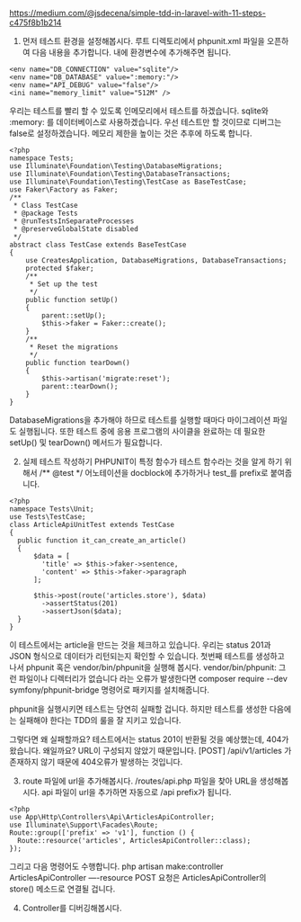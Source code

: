 https://medium.com/@jsdecena/simple-tdd-in-laravel-with-11-steps-c475f8b1b214

1. 먼저 테스트 환경을 설정해봅시다.
루트 디렉토리에서 phpunit.xml 파일을 오픈하여 다음 내용을 추가합니다.
<php></php>내에 환경변수에 추가해주면 됩니다.

```
<env name="DB_CONNECTION" value="sqlite"/>
<env name="DB_DATABASE" value=":memory:"/>
<env name="API_DEBUG" value="false"/>
<ini name="memory_limit" value="512M" />
```
우리는 테스트를 빨리 할 수 있도록 인메모리에서 테스트를 하겠습니다. sqlite와 :memory: 를 데이터베이스로 사용하겠습니다. 
우선 테스트만 할 것이므로 디버그는 false로 설정하겠습니다. 메모리 제한을 높이는 것은 추후에 하도록 합니다.

```
<?php
namespace Tests;
use Illuminate\Foundation\Testing\DatabaseMigrations;
use Illuminate\Foundation\Testing\DatabaseTransactions;
use Illuminate\Foundation\Testing\TestCase as BaseTestCase;
use Faker\Factory as Faker;
/**
 * Class TestCase
 * @package Tests
 * @runTestsInSeparateProcesses
 * @preserveGlobalState disabled
 */
abstract class TestCase extends BaseTestCase
{
    use CreatesApplication, DatabaseMigrations, DatabaseTransactions;
    protected $faker;
    /**
     * Set up the test
     */
    public function setUp()
    {
        parent::setUp();
        $this->faker = Faker::create();
    }
    /**
     * Reset the migrations
     */
    public function tearDown()
    {
        $this->artisan('migrate:reset');
        parent::tearDown();
    }
}
```
DatabaseMigrations을 추가해야 하므로 테스트를 실행할 때마다 마이그레이션 파일도 실행됩니다. 
또한 테스트 중에 응용 프로그램의 사이클을 완료하는 데 필요한 setUp() 및 tearDown() 메서드가 필요합니다.

2. 실제 테스트 작성하기 
PHPUNIT이 특정 함수가 테스트 함수라는 것을 알게 하기 위해서 /** @test */ 어노테이션을 docblock에 추가하거나 test_를 prefix로 붙여줍니다. 
```
<?php
namespace Tests\Unit;
use Tests\TestCase;
class ArticleApiUnitTest extends TestCase
{
  public function it_can_create_an_article()
  {
      $data = [
        'title' => $this->faker->sentence,
        'content' => $this->faker->paragraph
      ];
    
      $this->post(route('articles.store'), $data)
        ->assertStatus(201)
        ->assertJson($data);
  }
}
```
이 테스트에서는 article을 만드는 것을 체크하고 있습니다.
우리는 status 201과 JSON 형식으로 데이터가 리턴되는지 확인할 수 있습니다.
첫번째 테스트를 생성하고 나서 phpunit 혹은 vendor/bin/phpunit을 실행해 봅시다.
vendor/bin/phpunit: 그런 파일이나 디렉터리가 없습니다
라는 오류가 발생한다면 composer require --dev symfony/phpunit-bridge 명령어로 패키지를 설치해줍니다.

phpunit을 실행시키면 테스트는 당연히 실패할 겁니다. 
하지만 테스트를 생성한 다음에는 실패해야 한다는 TDD의 룰을 잘 지키고 있습니다.

그렇다면 왜 실패할까요? 테스트에서는 status 201이 반환될 것을 예상했는데, 404가 왔습니다. 왜일까요?
URL이 구성되지 않았기 때문입니다. [POST] /api/v1/articles 가 존재하지 않기 때문에 404오류가 발생하는 것입니다. 

3. route 파일에 url을 추가해봅시다.
/routes/api.php 파일을 찾아 URL을 생성해봅시다. api 파일이 url을 추가하면 자동으로 /api prefix가 됩니다.
```
<?php
use App\Http\Controllers\Api\ArticlesApiController;
use Illuminate\Support\Facades\Route;
Route::group(['prefix' => 'v1'], function () {
  Route::resource('articles', ArticlesApiController::class);
});
```

그리고 다음 명령어도 수행합니다.
php artisan make:controller ArticlesApiController —-resource
POST 요청은 ArticlesApiController의 store() 메소드로 연결될 겁니다.

4. Controller를 디버깅해봅시다.
<?php
namespace App\Http\Controllers\Api;
class ArticlesApiController extends Controller 
{
    public function store() {
        dd('success!');
    }
}
이제 phpunit을 다시 호출하여 결과를 살펴봅시다.
success!라는 문자열이 터미널에 찍히는 것을 볼 수 있을 겁니다!


5. input 검증하기
DB에 저장할 값을 검증는 것도 잊지마세요! 

